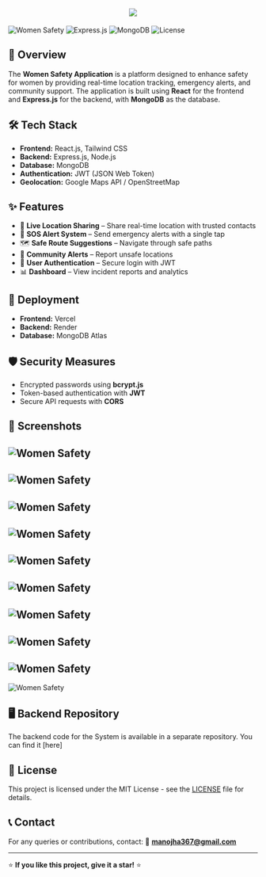 <h1 align="center">
    <img src="https://readme-typing-svg.herokuapp.com/?font=Righteous&size=35&center=true&vCenter=true&width=700&height=70&duration=4000&lines=Safe+Guard+Women+Safety+App&color=800080" />
</h1>

![Women Safety](https://img.shields.io/badge/Women_Safety-React-blueviolet)
![Express.js](https://img.shields.io/badge/Backend-Express.js-green)
![MongoDB](https://img.shields.io/badge/Database-MongoDB-brightgreen)
![License](https://img.shields.io/badge/License-MIT-yellow.svg)

## 🚀 Overview
The **Women Safety Application** is a platform designed to enhance safety for women by providing real-time location tracking, emergency alerts, and community support. The application is built using **React** for the frontend and **Express.js** for the backend, with **MongoDB** as the database.

## 🛠 Tech Stack
- **Frontend:** React.js, Tailwind CSS
- **Backend:** Express.js, Node.js
- **Database:** MongoDB
- **Authentication:** JWT (JSON Web Token)
- **Geolocation:** Google Maps API / OpenStreetMap

## ✨ Features
- 📍 **Live Location Sharing** – Share real-time location with trusted contacts
- 🚨 **SOS Alert System** – Send emergency alerts with a single tap
- 🗺 **Safe Route Suggestions** – Navigate through safe paths
- 📢 **Community Alerts** – Report unsafe locations
- 🔐 **User Authentication** – Secure login with JWT
- 📊 **Dashboard** – View incident reports and analytics

## 🚀 Deployment
- **Frontend:**  Vercel
- **Backend:** Render 
- **Database:** MongoDB Atlas

## 🛡 Security Measures
- Encrypted passwords using **bcrypt.js**
- Token-based authentication with **JWT**
- Secure API requests with **CORS**

## 📸 Screenshots
![Women Safety](https://imgur.com/150FyAA.jpg)
-
![Women Safety](https://imgur.com/1t9N93U.jpg)
-
![Women Safety](https://imgur.com/bRPNOjD.jpg)
-
![Women Safety](https://imgur.com/chq189N.jpg)
-
![Women Safety](https://imgur.com/dggVE01.jpg)
-
![Women Safety](https://imgur.com/JbekjTf.jpg)
-
![Women Safety](https://imgur.com/QH7QjPM.jpg)
-
![Women Safety](https://imgur.com/OrQ4Kco.jpg)
-
![Women Safety](https://imgur.com/MI0sPb2.jpg)
-
![Women Safety](https://imgur.com/rXwJdi4.jpg)


## 🖥️ Backend Repository

The backend code for the  System is available in a separate repository. You can find it [here]


## 📜 License
This project is licensed under the MIT License - see the [LICENSE](LICENSE) file for details.

## 📞 Contact
For any queries or contributions, contact:
📧 **manojha367@gmail.com**

---
⭐ **If you like this project, give it a star!** ⭐
